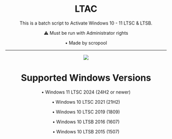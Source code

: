 <h1 align="center">LTAC</h1>

<p align="center">This is a batch script to Activate Windows 10 - 11 LTSC & LTSB.</p>
<p align="center">⚠️ Must be run with Administrator rights</p>
<p align="center">• Made by scropool</p>
<hr>

<p align="center">
  <img src="https://badgen.net/badge/icon/windows?icon=windows&label">
</p>

<h1 align="center">Supported Windows Versions</h1>
<p align="center">• Windows 11 LTSC 2024 (24H2 or newer)</p>
<p align="center">• Windows 10 LTSC 2021 (21H2)</p>
<p align="center">• Windows 10 LTSC 2019 (1809)</p>
<p align="center">• Windows 10 LTSB 2016 (1607)</p>
<p align="center">• Windows 10 LTSB 2015 (1507)</p>

